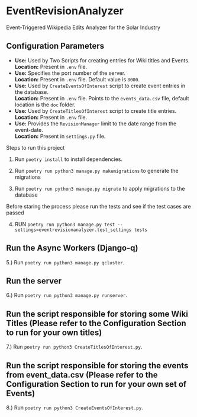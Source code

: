 # EventRevisionAnalyzer

Event-Triggered Wikipedia Edits Analyzer for the Solar Industry

## Configuration Parameters

- **Use:** Used by Two Scripts for creating entries for Wiki titles and Events.  
  **Location:** Present in `.env` file.
- **Use:** Specifies the port number of the server.  
  **Location:** Present in `.env` file. Default value is `8000`.
- **Use:** Used by `CreateEventsOfInterest` script to create event entries in the database.  
  **Location:** Present in `.env` file. Points to the `events_data.csv` file, default location is the `doc` folder.
- **Use:** Used by `CreateTitlesOfInterest` script to create title entries.  
  **Location:** Present in `.env` file.
- **Use:** Provides the `RevisionManager` limit to the date range from the event-date.  
  **Location:** Present in `settings.py` file.

Steps to run this project

1. Run `poetry install` to install dependencies.

2. Run `poetry run python3 manage.py makemigrations` to generate the migrations

3. Run `poetry run python3 manage.py migrate` to apply migrations to the database

Before staring the process please run the tests and see if the test cases are passed

4. RUN `poetry run python3 manage.py test --settings=eventrevisionanalyzer.test_settings tests`

## Run the Async Workers (Django-q)

5.) Run `poetry run python3 manage.py qcluster`.

## Run the server

6.) Run `poetry run python3 manage.py runserver`.

## Run the script responsible for storing some Wiki Titles (Please refer to the Configuration Section to run for your own titles)

7.) Run `poetry run python3 CreateTitlesOfInterest.py`.

## Run the script responsible for storing the events from event_data.csv (Please refer to the Configuration Section to run for your own set of Events)

8.) Run `poetry run python3 CreateEventsOfInterest.py`.
